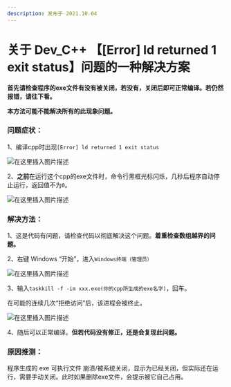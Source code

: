 ```yaml
---
description: 发布于 2021.10.04
---
```


# 关于 Dev\_C++ 【\[Error] ld returned 1 exit status】问题的一种解决方案

**首先请检查程序的exe文件有没有被关闭，若没有，关闭后即可正常编译。若仍然报错，请往下看。**

**本方法可能不能解决所有的此现象问题。**

### 问题症状：

1、编译cpp时出现`[Error] ld returned 1 exit status`

![在这里插入图片描述](http://nme-200t.oss-cn-hangzhou.aliyuncs.com/notes/2022-10-05-50757.png)

2、**之前**在运行这个cpp的exe文件时，命令行黑框光标闪烁，几秒后程序自动停止运行，返回值不为`0`。

![在这里插入图片描述](http://nme-200t.oss-cn-hangzhou.aliyuncs.com/notes/2022-10-05-050753.png)

### 解决方法：

1、这是代码有问题，请检查代码以彻底解决这个问题。**着重检查数组越界的问题。**

2、右键 Windows “开始”，进入`Windows终端（管理员）`

![在这里插入图片描述](http://nme-200t.oss-cn-hangzhou.aliyuncs.com/notes/2022-10-05-050756.png)

3、输入`taskkill -f -im xxx.exe(你的cpp所生成的exe名字)`，回车。

在可能的连续几次“拒绝访问”后，该进程会被终止。

![在这里插入图片描述](http://nme-200t.oss-cn-hangzhou.aliyuncs.com/notes/2022-10-05-050755.png)

4、随后可以正常编译。**但若代码没有修正，还是会复现此问题。**

### 原因推测：

程序生成的 exe 可执行文件 崩溃/被系统关闭，显示为已经关闭，但实际还在运行，需要手动关闭。此时如果删除exe文件，会提示被它自己占用。
